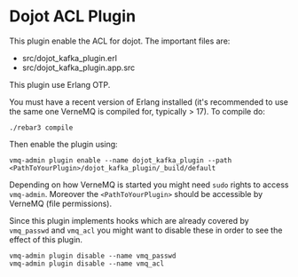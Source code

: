 # Dojot ACL Plugin

This plugin enable the ACL for dojot. The important files are:

- src/dojot_kafka_plugin.erl 
- src/dojot_kafka_plugin.app.src

This plugin use Erlang OTP.


You must have a recent version of Erlang installed (it's recommended to use the
same one VerneMQ is compiled for, typically > 17). To compile do:

    ./rebar3 compile

Then enable the plugin using:

    vmq-admin plugin enable --name dojot_kafka_plugin --path <PathToYourPlugin>/dojot_kafka_plugin/_build/default

Depending on how VerneMQ is started you might need ``sudo`` rights to access ``vmq-admin``.
Moreover the ``<PathToYourPlugin>`` should be accessible by VerneMQ (file permissions).

Since this plugin implements hooks which are already covered by
``vmq_passwd`` and ``vmq_acl`` you might want to disable these in order to see
the effect of this plugin.

    vmq-admin plugin disable --name vmq_passwd
    vmq-admin plugin disable --name vmq_acl
